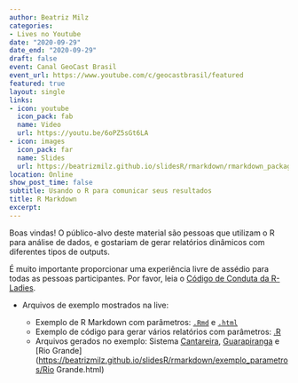 ```yaml
---
author: Beatriz Milz
categories:
- Lives no Youtube
date: "2020-09-29"
date_end: "2020-09-29"
draft: false
event: Canal GeoCast Brasil
event_url: https://www.youtube.com/c/geocastbrasil/featured
featured: true
layout: single
links:
- icon: youtube
  icon_pack: fab
  name: Video
  url: https://youtu.be/6oPZ5sGt6LA
- icon: images
  icon_pack: far
  name: Slides
  url: https://beatrizmilz.github.io/slidesR/rmarkdown/rmarkdown_packages.html
location: Online
show_post_time: false
subtitle: Usando o R para comunicar seus resultados
title: R Markdown
excerpt: 
---
```



Boas vindas!
O público-alvo deste material são pessoas que utilizam o R para análise de dados, e gostariam de gerar relatórios dinâmicos com diferentes tipos de outputs.

É muito importante proporcionar uma experiência livre de assédio para todas as pessoas participantes.  Por favor, leia o [Código de Conduta da R-Ladies](https://github.com/rladies/.github/blob/master/CODE_OF_CONDUCT.md#portuguese).


- Arquivos de exemplo mostrados na live: 

  - Exemplo de R Markdown com parâmetros: [`.Rmd`](https://github.com/beatrizmilz/slidesR/blob/master/docs/rmarkdown/exemplo_parametros/rmd_params_exemplo.Rmd) e [`.html`](https://beatrizmilz.github.io/slidesR/rmarkdown/exemplo_parametros/rmd_params_exemplo.html)     
  - Exemplo de código para gerar vários relatórios com parâmetros: [.R](https://beatrizmilz.github.io/slidesR/rmarkdown/exemplo_parametros/render.R)
  - Arquivos gerados no exemplo: Sistema [Cantareira](https://beatrizmilz.github.io/slidesR/rmarkdown/exemplo_parametros/Cantareira.html), [Guarapiranga](https://beatrizmilz.github.io/slidesR/rmarkdown/exemplo_parametros/Guarapiranga.html)  e [Rio Grande](https://beatrizmilz.github.io/slidesR/rmarkdown/exemplo_parametros/Rio Grande.html)


